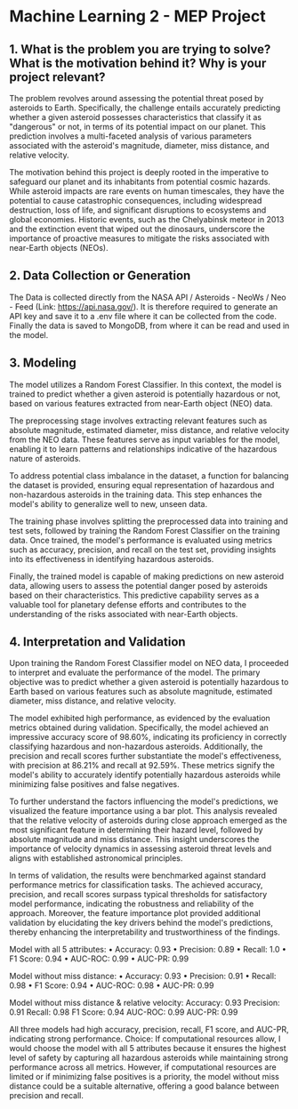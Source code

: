 # Machine Learning 2 - MEP Project

## 1. What is the problem you are trying to solve? What is the motivation behind it? Why is your project relevant?
The problem revolves around assessing the potential threat posed by asteroids to Earth. Specifically, the challenge entails accurately predicting whether a given asteroid possesses characteristics that classify it as "dangerous" or not, in terms of its potential impact on our planet. This prediction involves a multi-faceted analysis of various parameters associated with the asteroid's magnitude, diameter, miss distance, and relative velocity.

The motivation behind this project is deeply rooted in the imperative to safeguard our planet and its inhabitants from potential cosmic hazards. While asteroid impacts are rare events on human timescales, they have the potential to cause catastrophic consequences, including widespread destruction, loss of life, and significant disruptions to ecosystems and global economies. Historic events, such as the Chelyabinsk meteor in 2013 and the extinction event that wiped out the dinosaurs, underscore the importance of proactive measures to mitigate the risks associated with near-Earth objects (NEOs).

## 2. Data Collection or Generation
The Data is collected directly from the NASA API / Asteroids - NeoWs / Neo - Feed (Link: https://api.nasa.gov/). It is therefore required to generate an API key and save it to a .env file where it can be collected from the code. Finally the data is saved to MongoDB, from where it can be read and used in the model.

## 3. Modeling
The model utilizes a Random Forest Classifier. In this context, the model is trained to predict whether a given asteroid is potentially hazardous or not, based on various features extracted from near-Earth object (NEO) data.

The preprocessing stage involves extracting relevant features such as absolute magnitude, estimated diameter, miss distance, and relative velocity from the NEO data. These features serve as input variables for the model, enabling it to learn patterns and relationships indicative of the hazardous nature of asteroids.

To address potential class imbalance in the dataset, a function for balancing the dataset is provided, ensuring equal representation of hazardous and non-hazardous asteroids in the training data. This step enhances the model's ability to generalize well to new, unseen data.

The training phase involves splitting the preprocessed data into training and test sets, followed by training the Random Forest Classifier on the training data. Once trained, the model's performance is evaluated using metrics such as accuracy, precision, and recall on the test set, providing insights into its effectiveness in identifying hazardous asteroids.

Finally, the trained model is capable of making predictions on new asteroid data, allowing users to assess the potential danger posed by asteroids based on their characteristics. This predictive capability serves as a valuable tool for planetary defense efforts and contributes to the understanding of the risks associated with near-Earth objects.


## 4. Interpretation and Validation 
Upon training the Random Forest Classifier model on NEO data, I proceeded to interpret and evaluate the performance of the model. The primary objective was to predict whether a given asteroid is potentially hazardous to Earth based on various features such as absolute magnitude, estimated diameter, miss distance, and relative velocity.

The model exhibited high performance, as evidenced by the evaluation metrics obtained during validation. Specifically, the model achieved an impressive accuracy score of 98.60%, indicating its proficiency in correctly classifying hazardous and non-hazardous asteroids. Additionally, the precision and recall scores further substantiate the model's effectiveness, with precision at 86.21% and recall at 92.59%. These metrics signify the model's ability to accurately identify potentially hazardous asteroids while minimizing false positives and false negatives.

To further understand the factors influencing the model's predictions, we visualized the feature importance using a bar plot. This analysis revealed that the relative velocity of asteroids during close approach emerged as the most significant feature in determining their hazard level, followed by absolute magnitude and miss distance. This insight underscores the importance of velocity dynamics in assessing asteroid threat levels and aligns with established astronomical principles.

In terms of validation, the results were benchmarked against standard performance metrics for classification tasks. The achieved accuracy, precision, and recall scores surpass typical thresholds for satisfactory model performance, indicating the robustness and reliability of the approach. Moreover, the feature importance plot provided additional validation by elucidating the key drivers behind the model's predictions, thereby enhancing the interpretability and trustworthiness of the findings.

Model with all 5 attributes:
• Accuracy: 0.93
• Precision: 0.89
• Recall: 1.0
• F1 Score: 0.94
• AUC-ROC: 0.99
• AUC-PR: 0.99

Model without miss distance:
• Accuracy: 0.93
• Precision: 0.91
• Recall: 0.98
• F1 Score: 0.94
• AUC-ROC: 0.98
• AUC-PR: 0.99

Model without miss distance & relative velocity:
Accuracy: 0.93
Precision: 0.91
Recall: 0.98
F1 Score: 0.94
AUC-ROC: 0.99
AUC-PR: 0.99

All three models had high accuracy, precision, recall, F1 score, and AUC-PR, indicating strong performance.
Choice: If computational resources allow, I would choose the model with all 5 attributes because it ensures the highest level of safety by capturing all hazardous asteroids while maintaining strong performance across all metrics. However, if computational resources are limited or if minimizing false positives is a priority, the model without miss distance could be a suitable alternative, offering a good balance between precision and recall.

